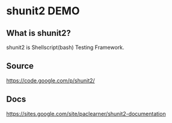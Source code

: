 # shunit2 DEMO

## What is shunit2?

shunit2 is Shellscript(bash) Testing Framework.

## Source

https://code.google.com/p/shunit2/

## Docs

https://sites.google.com/site/paclearner/shunit2-documentation
